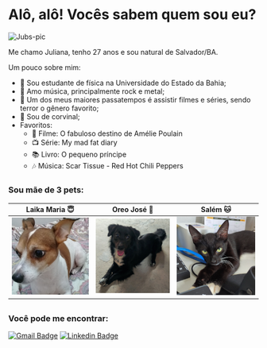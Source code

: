 # Alô, alô! Vocês sabem quem sou eu? 

![Jubs-pic](./img/juliana.png=150x150)

Me chamo Juliana, tenho 27 anos e sou natural de Salvador/BA.

Um pouco sobre mim:

- :telescope: Sou estudante de física na Universidade do Estado da Bahia;
- :guitar: Amo música, principalmente rock e metal;
- :jack_o_lantern: Um dos meus maiores passatempos é assistir filmes e séries, sendo terror o gênero favorito;
- :blue_heart: Sou de corvinal;
- Favoritos:
    - :movie_camera: Filme: O fabuloso destino de Amélie Poulain
    - :tv: Série: My mad fat diary
    - :books: Livro: O pequeno príncipe
    - :notes: Música: Scar Tissue - Red Hot Chili Peppers

##

### Sou mãe de 3 pets:

| Laika Maria :innocent:                                      | Oreo José :dog:                                       | Salém :cat:                                      |
|-----------------------------------------------|-----------------------------------------------|-----------------------------------------------|
| ![Laika](./img/Laika.png)| ![Oreo](./img/Oreo.png)| ![Salém](./img/Salém.png)|


##

### Você pode me encontrar:

[![Gmail Badge](https://img.shields.io/badge/-eujulianasilvasoares@gmail.com-D14836?style=for-the-badge&logo=gmail&logoColor=white)](mailto:eujulianasilvasoares@gmail.com "Connect via Email")
[![Linkedin Badge](https://img.shields.io/badge/LinkedIn-0077B5?style=for-the-badge&logo=linkedin&logoColor=white)](https://www.linkedin.com/in/julianasilvasoares/)
